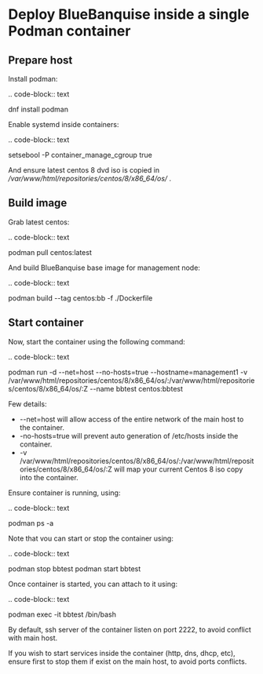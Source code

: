# Deploy BlueBanquise inside a single Podman container

## Prepare host

Install podman:

.. code-block:: text

  dnf install podman

Enable systemd inside containers:

.. code-block:: text

  setsebool -P container_manage_cgroup true

And ensure latest centos 8 dvd iso is copied in */var/www/html/repositories/centos/8/x86_64/os/* .

## Build image

Grab latest centos:

.. code-block:: text

  podman pull centos:latest

And build BlueBanquise base image for management node:

.. code-block:: text

  podman build --tag centos:bb -f ./Dockerfile

## Start container

Now, start the container using the following command:

.. code-block:: text

  podman run -d --net=host --no-hosts=true --hostname=management1 -v /var/www/html/repositories/centos/8/x86_64/os/:/var/www/html/repositories/centos/8/x86_64/os/:Z --name bbtest centos:bbtest
  
Few details:

* --net=host will allow access of the entire network of the main host to the container.
* -no-hosts=true will prevent auto generation of /etc/hosts inside the container.
* -v /var/www/html/repositories/centos/8/x86_64/os/:/var/www/html/repositories/centos/8/x86_64/os/:Z will map your current Centos 8 iso copy into the container.

Ensure container is running, using:

.. code-block:: text

  podman ps -a

Note that vou can start or stop the container using:

.. code-block:: text

  podman stop bbtest
  podman start bbtest

Once container is started, you can attach to it using:

.. code-block:: text

  podman exec -it bbtest /bin/bash

By default, ssh server of the container listen on port 2222, to avoid conflict with main host.

If you wish to start services inside the container (http, dns, dhcp, etc), ensure first to stop them if exist on the main host, to avoid ports conflicts.
